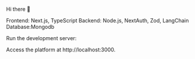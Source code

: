 
Hi there 👋 


Frontend: Next.js, TypeScript
Backend: Node.js, NextAuth, Zod, LangChain
Database:Mongodb







Run the development server:

Access the platform at http://localhost:3000.

